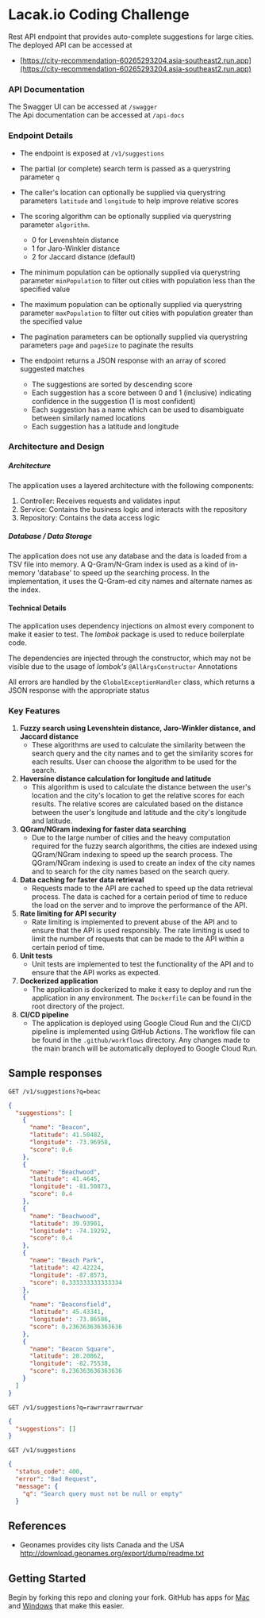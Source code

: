 # Lacak.io Coding Challenge

Rest API endpoint that provides auto-complete suggestions for large cities.
The deployed API can be accessed at

- [https://city-recommendation-60265293204.asia-southeast2.run.app](https://city-recommendation-60265293204.asia-southeast2.run.app)

### API Documentation

The Swagger UI can be accessed at `/swagger`  
The Api documentation can be accessed at `/api-docs`

### Endpoint Details

- The endpoint is exposed at `/v1/suggestions`

- The partial (or complete) search term is passed as a querystring parameter `q`
- The caller's location can optionally be supplied via querystring parameters `latitude` and `longitude` to help improve
  relative scores
- The scoring algorithm can be optionally supplied via querystring parameter `algorithm`.
    - 0 for Levenshtein distance
    - 1 for Jaro-Winkler distance
    - 2 for Jaccard distance (default)
- The minimum population can be optionally supplied via querystring parameter `minPopulation` to filter out cities with
  population less than the specified value
- The maximum population can be optionally supplied via querystring parameter `maxPopulation` to filter out cities with
  population greater than the specified value
- The pagination parameters can be optionally supplied via querystring parameters `page` and `pageSize` to paginate the
  results

- The endpoint returns a JSON response with an array of scored suggested matches
    - The suggestions are sorted by descending score
    - Each suggestion has a score between 0 and 1 (inclusive) indicating confidence in the suggestion (1 is most
      confident)
    - Each suggestion has a name which can be used to disambiguate between similarly named locations
    - Each suggestion has a latitude and longitude

### Architecture and Design

##### Architecture

The application uses a layered architecture with the following components:

1. Controller: Receives requests and validates input
2. Service: Contains the business logic and interacts with the repository
3. Repository: Contains the data access logic

##### Database / Data Storage

The application does not use any database and the data is loaded from a TSV file into memory. A Q-Gram/N-Gram index is
used
as a kind of in-memory 'database' to speed up the searching process. In the implementation, it uses the Q-Gram-ed city
names and alternate
names as the index.

#### Technical Details

The application uses dependency injections on almost every component to make it easier to test. The *lombok* package is
used to reduce boilerplate code.

The dependencies are injected through the constructor, which may not be visible due to the usage of
*lombok's* `@AllArgsConstructor` Annotations

All errors are handled by the `GlobalExceptionHandler` class, which returns a JSON response with the appropriate status

### Key Features

1. **Fuzzy search using Levenshtein distance, Jaro-Winkler distance, and Jaccard distance**
    - These algorithms are used to calculate the similarity between the search query and the city names and to get the
      similarity scores for each results. User can choose the algorithm to be used for the search.
2. **Haversine distance calculation for longitude and latitude**
    - This algorithm is used to calculate the distance between the user's location and the city's location to get the
      relative scores for each results. The relative scores are calculated based on the distance between the user's
      longitude and latitude and the city's longitude and latitude.
3. **QGram/NGram indexing for faster data searching**
    - Due to the large number of cities and the heavy computation required for the fuzzy search algorithms, the cities
      are indexed using QGram/NGram indexing to speed up the search process. The QGram/NGram indexing is used to create
      an index of the city names and to search for the city names based on the search query.
4. **Data caching for faster data retrieval**
    - Requests made to the API are cached to speed up the data retrieval process. The data is cached for a certain
      period of time to reduce the load on the server and to improve the performance of the API.
5. **Rate limiting for API security**
    - Rate limiting is implemented to prevent abuse of the API and to ensure that the API is used responsibly. The rate
      limiting is used to limit the number of requests that can be made to the API within a certain period of time.
6. **Unit tests**
    - Unit tests are implemented to test the functionality of the API and to ensure that the API works as expected.
7. **Dockerized application**
    - The application is dockerized to make it easy to deploy and run the application in any environment.
      The `Dockerfile`
      can be found in the root directory of the project.
8. **CI/CD pipeline**
    - The application is deployed using Google Cloud Run and the CI/CD pipeline is implemented using GitHub Actions.
      The workflow file can be found in the `.github/workflows` directory. Any changes made to the main branch will be
      automatically deployed to Google Cloud Run.

## Sample responses

    GET /v1/suggestions?q=beac

```json
{
  "suggestions": [
    {
      "name": "Beacon",
      "latitude": 41.50482,
      "longitude": -73.96958,
      "score": 0.6
    },
    {
      "name": "Beachwood",
      "latitude": 41.4645,
      "longitude": -81.50873,
      "score": 0.4
    },
    {
      "name": "Beachwood",
      "latitude": 39.93901,
      "longitude": -74.19292,
      "score": 0.4
    },
    {
      "name": "Beach Park",
      "latitude": 42.42224,
      "longitude": -87.8573,
      "score": 0.333333333333334
    },
    {
      "name": "Beaconsfield",
      "latitude": 45.43341,
      "longitude": -73.86586,
      "score": 0.236363636363636
    },
    {
      "name": "Beacon Square",
      "latitude": 28.20862,
      "longitude": -82.75538,
      "score": 0.236363636363636
    }
  ]
}
```

    GET /v1/suggestions?q=rawrrawrrawrrwar

```json
{
  "suggestions": []
}
```

    GET /v1/suggestions

```json
{
  "status_code": 400,
  "error": "Bad Request",
  "message": {
    "q": "Search query must not be null or empty"
  }
```

## References

- Geonames provides city lists Canada and the USA http://download.geonames.org/export/dump/readme.txt

## Getting Started

Begin by forking this repo and cloning your fork. GitHub has apps for [Mac](http://mac.github.com/) and
[Windows](http://windows.github.com/) that make this easier.
